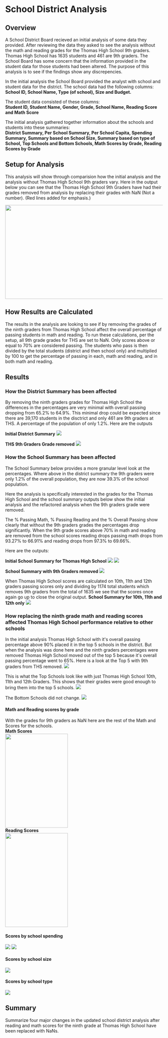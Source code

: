 # School District Analysis

## Overview

A School District Board recieved an initial analysis of some data they provided.  After reviewing the data they asked to see the analysis without the math and reading grades for the Thomas High School 9th graders.  Thomas High School has 1635 students and 461 are 9th graders.  The School Board has some concern that the information provided in the student data for those students had been altered.  The purpose of this analysis is to see if the findings show any discrepencies.

In the initial analysis the School Board provided the analyst with school and student data for the district.  The school data had the following columns:<br>
__School ID, School Name, Type (of school), Size and Budget.__

The student data consisted of these columns:<br>
__Student ID, Student Name, Gender, Grade, School Name, Reading Score and Math Score__

The initial analysis gathered together information about the schools and students into these summaries:<br>
__District Summary, Per School Summary, Per School Capita, Spending Summary, Summary based on School Size, Summary based on type of School, Top Schools and Bottom Schools, Math Scores by Grade, Reading Scores by Grade__

## Setup for Analysis

This analysis will show through comparision how the initial analysis and the analysis without Thomas High School 9th graders vary.  Here in the output below you can see that the Thomas High School 9th Graders have had their grades removed from analysis by replacing their grades with NaN (Not a number). (Red lines added for emphasis.)

<img src="https://github.com/linb960/School_District_Analysis/blob/main/Resources/THS_9th_Grade_NaN.png" width="600" height="300" />

## How Results are Calculated

The results in the analysis are looking to see if by removing the grades of the ninth graders from Thomas High School affect the overall percentage of passing students in math and reading.  To run these calculations, per the setup, all 9th grade grades for THS are set to NaN.  Only scores above or equal to 70% are considered passing.  The students who pass is then divided by the total students (district and then school only) and multiplied by 100 to get the percentage of passing in each, math and reading, and in both math and reading.  

## Results

### How the District Summary has been affected

By removing the ninth graders grades for Thomas High School the differences in the percentages are very minimal with overall passing dropping from 65.2% to 64.9%. This minimal drop could be expected since there are 39,170 students in the disctrict and only 461 are 9th graders at THS.  A percentage of the population of only 1.2%. Here are the outputs 

__Initial District Summary__
<img src="https://github.com/linb960/School_District_Analysis/blob/main/Resources/Initial_District_Summary.png"  />

__THS 9th Graders Grade removed__
<img src="https://github.com/linb960/School_District_Analysis/blob/main/Resources/District_Summary_wo_9th.png" />


### How the School Summary has been affected

The School Summary below provides a more granular level look at the percentages.  Where above in the district summary the 9th graders were only 1.2% of the overall population, they are now 39.3% of the school population.

Here the analysis is specifically interested in the grades for the Thomas High School and the school summary outputs below show the initial analysis and the refactored analysis when the 9th graders grade were removed.

The % Passing Math, % Passing Reading and the % Overall Passing show clearly that without the 9th graders grades the percentages drop significantly. When the 9th grade scores above 70% in math and reading are removed from the school scores reading drops passing math drops from 93.27% to 66.91% and reading drops from 97.3% to 69.66%.  

Here are the outputs:

__Initial School Summary for Thomas High School__
<img src="https://github.com/linb960/School_District_Analysis/blob/main/Resources/Per_School_header.png"  />
<img src="https://github.com/linb960/School_District_Analysis/blob/main/Resources/Initial_Per_School_Summary.png"  />

__School Summary with 9th Graders removed__
<img src="https://github.com/linb960/School_District_Analysis/blob/main/Resources/Per_School_Summary_w_9th_asNaN.png" />

When Thomas High School scores are calculated on 10th, 11th and 12th graders passing scores only and dividing by 1174 total students which removes 9th graders from the total of 1635 we see that the scores once again go up to close the original output.
__School Summary for 10th, 11th and 12th only__
<img src="https://github.com/linb960/School_District_Analysis/blob/main/Resources/Per_School_Summary_wo_9th.png" />

### How replacing the ninth grade math and reading scores affected Thomas High School performance relative to other schools

In the initial analysis Thomas High School with it's overall passing percentage above 90% placed it in the top 5 schools in the district.  But when the analysis was done here and the ninth graders percentages were removed Thomas High School moved out of the top 5 because it's overall passing percentage went to 65%.  Here is a look at the Top 5 with 9th graders from THS removed.
<img src="https://github.com/linb960/School_District_Analysis/blob/main/Resources/Top_Schools_w_9th_NaN.png" />

This is what the Top Schools look like with just Thomas High School 10th, 11th and 12th Graders.  This shows that their grades were good enough to bring them into the top 5 schools.
<img src="https://github.com/linb960/School_District_Analysis/blob/main/Resources/Top_Schools_wo9th.png" />

The Bottom Schools did not change.
<img src="https://github.com/linb960/School_District_Analysis/blob/main/Resources/Bottom_Schools.png" />


#### Math and Reading scores by grade

With the grades for 9th graders as NaN here are the rest of the Math and Scores for the schools.<br>
__Math Scores__
<br>
<img src="https://github.com/linb960/School_District_Analysis/blob/main/Resources/math_scores_by_grade.png" width="200" height="300" />
<br>
__Reading Scores__
<br>
<img src="https://github.com/linb960/School_District_Analysis/blob/main/Resources/reading_scores_by_grade.png" width="200" height="300" />


#### Scores by school spending
<img src="https://github.com/linb960/School_District_Analysis/blob/main/Resources/per_school_summary_ths.png" />
<img src="https://github.com/linb960/School_District_Analysis/blob/main/Resources/spending_summary.png" />

#### Scores by school size
<img src="https://github.com/linb960/School_District_Analysis/blob/main/Resources/size_summary.png" />

#### Scores by school type
<img src="https://github.com/linb960/School_District_Analysis/blob/main/Resources/type_summary.png" />


## Summary
Summarize four major changes in the updated school district analysis after reading and math scores for the ninth grade at Thomas High School have been replaced with NaNs.
